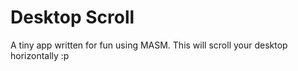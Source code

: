 Desktop Scroll
=================

A tiny app written for fun using MASM. This will scroll your desktop horizontally :p